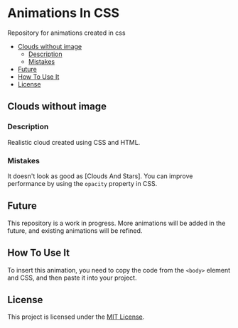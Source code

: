 # Animations In CSS

Repository for animations created in css

- [Clouds without image](#clouds-without-image)
  - [Description](#description)
  - [Mistakes](#mistakes)
- [Future](#future)
- [How To Use It](#how-to-use-it)
- [License](#license)

## Clouds without image

### Description
  Realistic cloud created using CSS and HTML.
    
### Mistakes
  It doesn't look as good as [Clouds And Stars]. You can improve performance by using the `opacity` property in CSS.
  
## Future
This repository is a work in progress. More animations will be added in the future, and existing animations will be refined.

## How To Use It

To insert this animation, you need to copy the code from the `<body>` element and CSS, and then paste it into your project.

## License

This project is licensed under the [MIT License](https://opensource.org/license/mit/).
